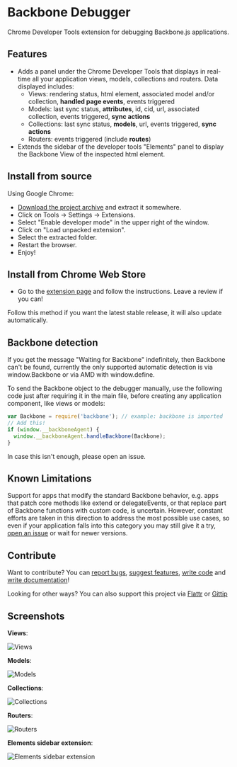 Backbone Debugger
=================

Chrome Developer Tools extension for debugging Backbone.js applications.

Features
--------
* Adds a panel under the Chrome Developer Tools that displays in real-time all your application views, models, collections and routers. Data displayed includes:
    * Views: rendering status, html element, associated model and/or collection, **handled page events**, events triggered
    * Models: last sync status, **attributes**, id, cid, url, associated collection, events triggered, **sync actions**
    * Collections: last sync status, **models**, url, events triggered, **sync actions**
    * Routers: events triggered (include **routes**)
* Extends the sidebar of the developer tools "Elements" panel to display the Backbone View of the inspected html element.

Install from source
--------
Using Google Chrome:
* [Download the project archive](https://github.com/Maluen/Backbone-Debugger/archive/master.zip) and extract it somewhere.
* Click on Tools -> Settings -> Extensions.
* Select "Enable developer mode" in the upper right of the window.
* Click on "Load unpacked extension".
* Select the extracted folder.
* Restart the browser.
* Enjoy!

Install from Chrome Web Store
--------
* Go to the [extension page](https://chrome.google.com/webstore/detail/backbone-debugger/bhljhndlimiafopmmhjlgfpnnchjjbhd) and follow the instructions. Leave a review if you can!    

Follow this method if you want the latest stable release, it will also update automatically.

Backbone detection
--------
If you get the message "Waiting for Backbone" indefinitely, then Backbone can't be found, currently the only supported automatic detection is via window.Backbone or via AMD with window.define.  

To send the Backbone object to the debugger manually, use the following code just after requiring it in the main file, before creating any application component, like views or models:

```javascript
var Backbone = require('backbone'); // example: backbone is imported
// Add this!
if (window.__backboneAgent) {
  window.__backboneAgent.handleBackbone(Backbone);
}
```

In case this isn't enough, please open an issue.

Known Limitations
--------
Support for apps that modify the standard Backbone behavior, e.g. apps that patch core methods like extend or 
delegateEvents, or that replace part of Backbone functions with custom code, is uncertain.
However, constant efforts are taken in this direction to address the most possible use cases, so even if your application falls into this category you may still give it a try, [open an issue](https://github.com/Maluen/Backbone-Debugger/issues) or wait for newer versions.

Contribute
--------
Want to contribute? You can [report bugs](https://github.com/Maluen/Backbone-Debugger/issues), [suggest features](https://github.com/Maluen/Backbone-Debugger/issues), [write code](https://github.com/Maluen/Backbone-Debugger/pulls) and [write documentation](https://github.com/Maluen/Backbone-Debugger/wiki)!

Looking for other ways? You can also support this project via [Flattr](https://flattr.com/profile/maluen) or [Gittip](https://www.gittip.com/Maluen/)

Screenshots
--------
**Views**:

![Views](http://maluen.github.io/Backbone-Debugger/assets/img/screenshots/views.png "Views")

**Models**:

![Models](http://maluen.github.io/Backbone-Debugger/assets/img/screenshots/models.png "Models")

**Collections**:

![Collections](http://maluen.github.io/Backbone-Debugger/assets/img/screenshots/collections.png "Collections")

**Routers**:

![Routers](http://maluen.github.io/Backbone-Debugger/assets/img/screenshots/routers.png "Routers")

**Elements sidebar extension**:

![Elements sidebar extension](http://maluen.github.io/Backbone-Debugger/assets/img/screenshots/elements%20sidebar.png "Elements sidebar extension")
